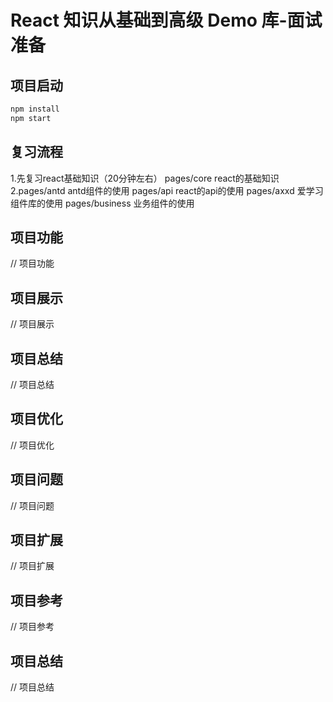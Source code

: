 # React 知识从基础到高级 Demo 库-面试准备

## 项目启动

```bash
npm install
npm start
```

## 复习流程

1.先复习react基础知识（20分钟左右）
    pages/core
        react的基础知识
2.pages/antd
    antd组件的使用
pages/api
    react的api的使用
pages/axxd
    爱学习组件库的使用
pages/business
    业务组件的使用

## 项目功能

// 项目功能

## 项目展示

// 项目展示

## 项目总结

// 项目总结

## 项目优化

// 项目优化

## 项目问题

// 项目问题

## 项目扩展

// 项目扩展

## 项目参考

// 项目参考

## 项目总结

// 项目总结
